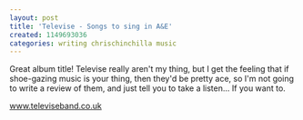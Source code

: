 ```yaml
---
layout: post
title: 'Televise - Songs to sing in A&E'
created: 1149693036
categories: writing chrischinchilla music
---
```


Great album title! Televise really aren't my thing, but I get the feeling that if shoe-gazing music is your thing, then they'd be pretty ace, so I'm not going to write a review of them, and just tell you to take a listen... If you want to.

<a href='http://www.televiseband.co.uk' target='_blank'>www.televiseband.co.uk</a>
